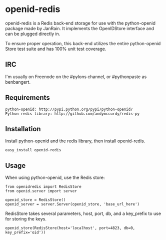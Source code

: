 openid-redis
============

openid-redis is a Redis back-end storage for use with the python-openid
package made by JanRain. It implements the OpenIDStore interface and
can be plugged directly in.

To ensure proper operation, this back-end utilizes the entire
python-openid Store test suite and has 100% unit test coverage.

IRC
---

I'm usually on Freenode on the #pylons channel, or #pythonpaste as benbangert.

Requirements
------------
    
    python-openid: http://pypi.python.org/pypi/python-openid/
    Python redis library: http://github.com/andymccurdy/redis-py

Installation
------------

Install python-openid and the redis library, then install openid-redis.
    
    easy_install openid-redis

Usage
-----

When using python-openid, use the Redis store:
    
    from openidredis import RedisStore
    from openid.server import server
    
    openid_store = RedisStore()
    openid_server = server.Server(openid_store, 'base_url_here')

RedisStore takes several parameters, host, port, db, and a key_prefix to use for storing the keys.
    
    openid_store(RedisStore(host='localhost', port=4823, db=0, key_prefix='oid'))
